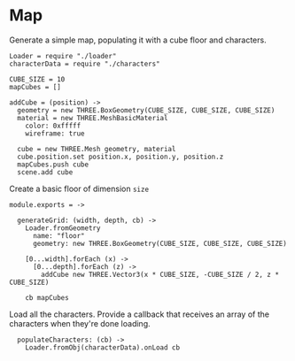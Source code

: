 Map
===

Generate a simple map, populating it with a cube floor and characters.

    Loader = require "./loader"
    characterData = require "./characters"

    CUBE_SIZE = 10
    mapCubes = []

    addCube = (position) ->
      geometry = new THREE.BoxGeometry(CUBE_SIZE, CUBE_SIZE, CUBE_SIZE)
      material = new THREE.MeshBasicMaterial
        color: 0xfffff
        wireframe: true

      cube = new THREE.Mesh geometry, material
      cube.position.set position.x, position.y, position.z
      mapCubes.push cube
      scene.add cube

Create a basic floor of dimension `size`

    module.exports = ->

      generateGrid: (width, depth, cb) ->
        Loader.fromGeometry 
          name: "floor" 
          geometry: new THREE.BoxGeometry(CUBE_SIZE, CUBE_SIZE, CUBE_SIZE)
        
        [0...width].forEach (x) ->
          [0...depth].forEach (z) ->
            addCube new THREE.Vector3(x * CUBE_SIZE, -CUBE_SIZE / 2, z * CUBE_SIZE)

        cb mapCubes

Load all the characters. Provide a callback that receives an array
of the characters when they're done loading. 

      populateCharacters: (cb) ->
        Loader.fromObj(characterData).onLoad cb
